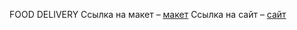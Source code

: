 FOOD DELIVERY
Ссылка на макет – [макет](https://www.figma.com/file/MEi3aueV4I98SVZK6pWOxD/Untitled-(3)?node-id=0%3A1)
Ссылка на сайт – [сайт](https://ilona2404.github.io/FoodDelivery/)
